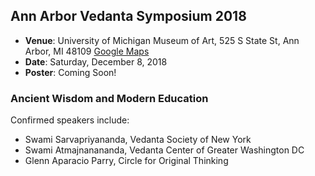 ## Ann Arbor Vedanta Symposium 2018

* **Venue**: University of Michigan Museum of Art, 525 S State St, Ann Arbor, MI 48109 [Google Maps](https://goo.gl/maps/V5kMxjVzjkn)
* **Date**: Saturday, December 8, 2018
* **Poster**: Coming Soon!

### Ancient Wisdom and Modern Education

Confirmed speakers include:

- Swami Sarvapriyananda, Vedanta Society of New York
- Swami Atmajnanananda, Vedanta Center of Greater Washington DC
- Glenn Aparacio Parry, Circle for Original Thinking
